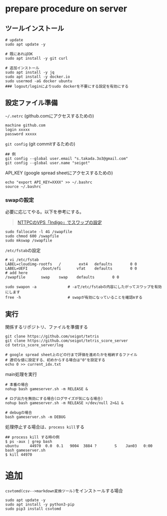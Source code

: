 # prepare procedure on server 

## ツールインストール

```
# update
sudo apt update -y

# 既にあればOK
sudo apt install -y git curl

# 追加インストール
sudo apt install -y jq
sudo apt install -y docker.io
sudo usermod -aG docker ubuntu  
### logout/loginによりsudo dockerを不要にする設定を有効にする
```

## 設定ファイル準備

`~/.netrc` (github.comにアクセスするための)

```
machine github.com
login xxxxx
password xxxxx
```

`git config` (git commitするための)

```
## 例
git config --global user.email "s.takada.3o3@gmail.com"
git config --global user.name "seigot"
```

API_KEY (google spread sheetにアクセスするための)

```
echo "export API_KEY=XXXX" >> ~/.bashrc
source ~/.bashrc
```

### swapの設定

必要に応じてやる。以下を参考にする。
> [NTTPCのVPS「Indigo」でスワップの設定](https://qiita.com/mmmmmmmmmmmmm/items/7e6648ecb6874441f995)

```
sudo fallocate -l 4G /swapfile
sudo chmod 600 /swapfile
sudo mkswap /swapfile
```

`/etc/fstab`の設定

```
# vi /etc/fstab
LABEL=cloudimg-rootfs   /        ext4   defaults        0 0
LABEL=UEFI      /boot/efi       vfat    defaults        0 0
# add here
/swapfile       swap    swap    defaults        0 0
```

```
sudo swapon -a              # -aで/etc/fstabの内容にしたがってスワップを有効にします
free -h                     # swapが有効になっていることを確認mする
```

## 実行

関係するリポジトリ、ファイルを準備する

```
git clone https://github.com/seigot/tetris
git clone https://github.com/seigot/tetris_score_server
cd tetris_score_server/log
```

```
# google spread sheet上のどの行まで評価を進めたかを格納するファイル
# 適切な値に設定する、初めからする場合は"0"を設定する
echo 0 >> current_idx.txt
```

main処理を実行

```
# 本番の場合
nohup bash gameserver.sh -m RELEASE &

# ログ出力を無効にする場合(ログサイズが気になる場合)
nohup bash gameserver.sh -m RELEASE >/dev/null 2>&1 &

# debugの場合
bash gameserver.sh -m DEBUG
```

処理停止する場合は、`process kill`する

```
## process kill する時の例
$ ps -aux | grep bash 
ubuntu     44970  0.0  0.1   9004  3884 ?        S    Jan03   0:00 bash gameserver.sh
$ kill 44970
```

# 追加

`csvtomd(csv-->markdown変換ツール)`をインストールする場合

```
sudo apt update -y
sudo apt install -y python3-pip
sudo pip3 install csvtomd
```
